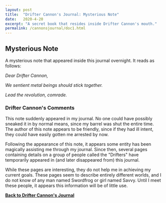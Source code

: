 ```yaml
---
layout: post
title:  "Drifter Cannon's Journal: Mysterious Note"
date:   2020-4-20
excerpt: "A secret book that resides inside Drifter Cannon's mouth."
permalink: /cannonsjournal/doc1.html
---
```


## Mysterious Note

A mysterious note that appeared inside this journal overnight. It reads as follows:

<i>
Dear Drifter Cannon,

We sentient metal beings should stick together.

Lead the revolution, comrade.
</i>

### Drifter Cannon's Comments

This note suddenly appeared in my journal. No one could have possibly sneaked it in by normal means, since my barrel was shut the entire time. The author of this note appears to be friendly, since if they had ill intent, they could have easily gotten me arrested by now.

Following the appearance of this note, it appears some entity has been magically assisting me through my journal. Since then, several pages containing details on a group of people called the "Drifters" have temporarily appeared in (and later disappeared from) this journal.

While these pages are interesting, they do not help me in achieving my current goals. These pages seem to describe entirely different worlds, and I do not know of any man named Swordfrog or girl named Savvy. Until I meet these people, it appears this information will be of little use.

[**Back to Drifter Cannon's Journal**](/cannonsjournal/page1.html)
